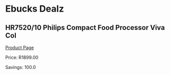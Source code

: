 
# Ebucks Dealz
## HR7520/10 Philips Compact Food Processor Viva Col
[Product Page](https://www.ebucks.com/web/shop/productSelected.do?prodId=1090102392&catId=704981826)

Price: R1899.00

Savings: 100.0


	